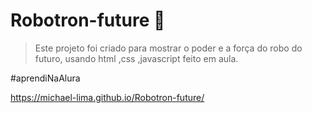 # Robotron-future  🤖

 > Este projeto foi criado para mostrar o poder e a força do robo do futuro, usando html ,css ,javascript feito em aula.
 
 
 #aprendiNaAlura

https://michael-lima.github.io/Robotron-future/
